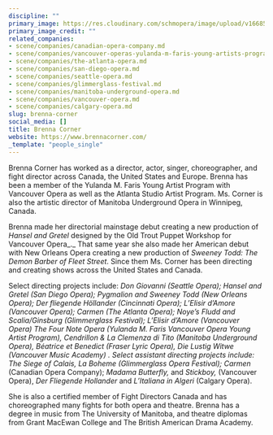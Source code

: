 ```yaml
---
discipline: ""
primary_image: https://res.cloudinary.com/schmopera/image/upload/v1668567369/media/2022/11/BrennaCorner_jgeydy.jpg
primary_image_credit: ""
related_companies:
- scene/companies/canadian-opera-company.md
- scene/companies/vancouver-operas-yulanda-m-faris-young-artists-program.md
- scene/companies/the-atlanta-opera.md
- scene/companies/san-diego-opera.md
- scene/companies/seattle-opera.md
- scene/companies/glimmerglass-festival.md
- scene/companies/manitoba-underground-opera.md
- scene/companies/vancouver-opera.md
- scene/companies/calgary-opera.md
slug: brenna-corner
social_media: []
title: Brenna Corner
website: https://www.brennacorner.com/
_template: "people_single"
---
```

Brenna Corner has worked as a director, actor, singer, choreographer, and fight director across Canada, the United States and Europe. Brenna has been a member of the Yulanda M. Faris Young Artist Program with Vancouver Opera as well as the Atlanta Studio Artist Program. Ms. Corner is also the artistic director of Manitoba Underground Opera in Winnipeg, Canada.

Brenna made her directorial mainstage debut creating a new production of _Hansel and Gretel_ designed by the Old Trout Puppet Workshop for Vancouver Opera_._ That same year she also made her American debut with New Orleans Opera creating a new production of _Sweeney Todd: The Demon Barber of Fleet Street_. Since them Ms. Corner has been directing and creating shows across the United States and Canada.

Select directing projects include: _Don Giovanni (_Seattle Opera); _Hansel and Gretel_ (San Diego Opera); _Pygmalion_ and _Sweeney Todd_ (New Orleans Opera); _Der fliegende Höllander_ (Cincinnati Opera); _L’Elisir d’Amore_ (Vancouver Opera); _Carmen_ (The Atlanta Opera); _Noye’s Fludd_ and _Scalia/Ginsburg_ (Glimmerglass Festival); _L’Elisir d’Amore_ (Vancouver Opera) _The Four Note Opera_ (Yulanda M. Faris Vancouver Opera Young Artist Program), _Cendrillon & La Clemenza_ _di Tito_ (Manitoba Underground Opera), _Béatrice et Benedict_ (Fraser Lyric Opera), _Die Lustig Witwe_ (Vancouver Music Academy) . Select assistant directing projects include: _The Siege of Calais, La Boheme_ (Glimmerglass Opera Festival)_; Carmen_ (Canadian Opera Company); _Madama Butterfly,_ and _Stickboy,_ (Vancouver Opera), _Der Fliegende Hollander_ and _L’Italiana in Algeri_ (Calgary Opera).

She is also a certified member of Fight Directors Canada and has choreographed many fights for both opera and theatre. Brenna has a degree in music from The University of Manitoba, and theatre diplomas from Grant MacEwan College and The British American Drama Academy.